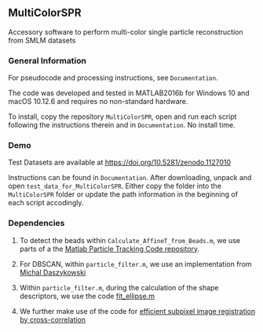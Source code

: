 ## MultiColorSPR

Accessory software to perform multi-color single particle reconstruction from SMLM datasets

### General Information

For pseudocode and processing instructions, see `Documentation`.

The code was developed and tested in MATLAB2016b for Windows 10 and macOS 10.12.6 and requires no non-standard hardware.

To install, copy the repository `MultiColorSPR`, open and run each script following the instructions therein and in `Documentation`. No install time.

### Demo

Test Datasets are available at https://doi.org/10.5281/zenodo.1127010

Instructions can be found in `Documentation`. After downloading, unpack and open `test_data_for_MultiColorSPR`. Either copy the folder into the `MultiColorSPR` folder or update the path information in the beginning of each script accodingly.

### Dependencies 

1)	To detect the beads within `Calculate_AffineT_from_Beads.m`, we use parts of a the [Matlab Particle Tracking Code repository](http://site.physics.georgetown.edu/matlab/).

2)	For DBSCAN, within `particle_filter.m`, we use an implementation from [Michal Daszykowski](http://www.chemometria.us.edu.pl/download/DBSCAN.M)

3)	Within `particle_filter.m`, during the calculation of the shape descriptors, we use the code [fit_ellipse.m](https://ch.mathworks.com/matlabcentral/fileexchange/3215-fit-ellipse)

4)	We further make use of the code for [efficient subpixel image registration by cross-correlation](https://ch.mathworks.com/matlabcentral/fileexchange/18401-efficient-subpixel-image-registration-by-cross-correlation)

